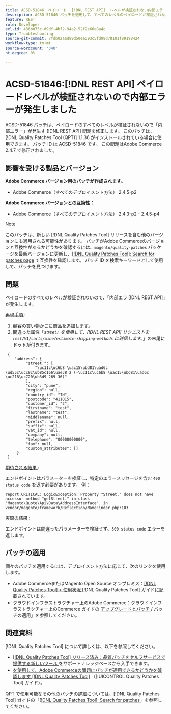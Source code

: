 ```yaml
---
title: ACSD-51846：ペイロード  [!DNL REST API]  レベルが検証されない内部エラー
description: ACSD-51846 パッチを適用して、すべてのレベルのペイロードが検証されないときに「内部エラー」が発生するAdobe Commerceの問題  [!DNL REST API]  修正してください。
feature: REST
role: Developer
exl-id: 436b075c-d9df-4bf2-94a2-52f2e66e8a4c
type: Troubleshooting
source-git-commit: 7fdb02a6d89d50ea593c5fd99d78101f89198424
workflow-type: tm+mt
source-wordcount: '340'
ht-degree: 0%

---
```


# ACSD-51846:[!DNL REST API] ペイロードレベルが検証されないので内部エラーが発生しました

ACSD-51846 パッチは、ペイロードのすべてのレベルが検証されないので「内部エラー」が発生す [!DNL REST API] 問題を修正します。 このパッチは、[!DNL Quality Patches Tool (QPT)] 1.1.36 がインストールされている場合に使用できます。 パッチ ID は ACSD-51846 です。 この問題はAdobe Commerce 2.4.7 で修正されました。

## 影響を受ける製品とバージョン

**Adobe Commerce バージョン用のパッチが作成されます。**

* Adobe Commerce（すべてのデプロイメント方法） 2.4.5-p2

**Adobe Commerce バージョンとの互換性：**

* Adobe Commerce（すべてのデプロイメント方法） 2.4.3-p2 - 2.4.5-p4

>[!NOTE]
>
>このパッチは、新しい [!DNL Quality Patches Tool] リリースを含む他のバージョンにも適用される可能性があります。 パッチがAdobe Commerceのバージョンと互換性があるかどうかを確認するには、`magento/quality-patches` パッケージを最新バージョンに更新し、[[!DNL Quality Patches Tool]: Search for patches page](https://experienceleague.adobe.com/tools/commerce-quality-patches/index.html) で互換性を確認します。 パッチ ID を検索キーワードとして使用して、パッチを見つけます。

## 問題

ペイロードのすべてのレベルが検証されないので、「内部エラ [!DNL REST API]」が発生します。

<u> 再現手順 </u>:

1. 顧客の買い物かごに商品を追加します。
1. 間違った属性「_street」を使用して、[!DNL REST API] リクエストを `rest/V1/carts/mine/estimate-shipping-methods` に送信します。_」の末尾にドットが付きます。

```
 {
    "address": {
         "street.": [
             "\uc11c\uc6b8 \uac15\ubd81\uad6c \ud55c\ucc9c\ub85c166\uae38 2 (-\uc11c\uc6b8 \uac15\ubd81\uad6c \uc218\uc720\ub3d9 269-36)"
         ],
         "city": "pune",
         "region": null,
         "country_id": "IN",
         "postcode": "411015",
         "customer_id": "2",
         "firstname": "test",
         "lastname": "test",
         "middlename": null,
         "prefix": null,
         "suffix": null,
         "vat_id": null,
         "company": null,
         "telephone": "00000000000",
         "fax": null,
         "custom_attributes": []
     }
 }
```

<u> 期待される結果 </u>:

エンドポイントはパラメーターを検証し、特定のエラーメッセージを含む `400 status code` を返す必要があります。 例：

```
report.CRITICAL: LogicException: Property "Street." does not have accessor method "getStreet." in class "Magento\Quote\Api\Data\AddressInterface". in vendor/magento/framework/Reflection/NameFinder.php:103
```

<u> 実際の結果 </u>:

エンドポイントは間違ったパラメーターを検証せず、`500 status code` エラーを返します。

## パッチの適用

個々のパッチを適用するには、デプロイメント方法に応じて、次のリンクを使用します。

* Adobe CommerceまたはMagento Open Source オンプレミス：[[!DNL Quality Patches Tool] > 使用状況 ](/help/tools/quality-patches-tool/usage.md) [!DNL Quality Patches Tool] ガイドに記載されています。
* クラウドインフラストラクチャー上のAdobe Commerce：クラウドインフラストラクチャー上のCommerce ガイドの [ アップグレードとパッチ ](https://experienceleague.adobe.com/docs/commerce-cloud-service/user-guide/develop/upgrade/apply-patches.html)/ パッチの適用」を参照してください。

## 関連資料

[!DNL Quality Patches Tool] について詳しくは、以下を参照してください。

* [[!DNL Quality Patches Tool]  リリース済み：品質パッチをセルフサービスで提供する新しいツール ](https://experienceleague.adobe.com/en/docs/commerce-operations/tools/quality-patches-tool/quality-patches-tool-to-self-serve-quality-patches) をサポートナレッジベースから入手できます。
* [ を使用して、Adobe Commerceの問題にパッチが適用できるかどうかを確認します  [!DNL Quality Patches Tool]](/help/tools/quality-patches-tool/patches-available-in-qpt/check-patch-for-magento-issue-with-magento-quality-patches.md) （[!UICONTROL Quality Patches Tool] ガイド）。


QPT で使用可能なその他のパッチの詳細については、[!DNL Quality Patches Tool] ガイドの「[[!DNL Quality Patches Tool]: Search for patches](https://experienceleague.adobe.com/tools/commerce-quality-patches/index.html)」を参照してください。
